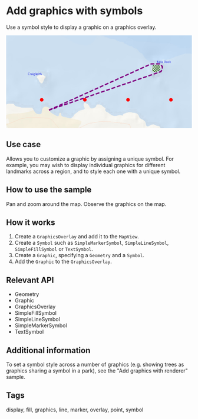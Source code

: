 # Add graphics with symbols

Use a symbol style to display a graphic on a graphics overlay.

![Image of adding graphics with symbols](AddGraphicsWithSymbols.png)

## Use case

Allows you to customize a graphic by assigning a unique symbol. For example, you may wish to display individual graphics for different landmarks across a region, and to style each one with a unique symbol.  

## How to use the sample

Pan and zoom around the map. Observe the graphics on the map.

## How it works

1. Create a `GraphicsOverlay` and add it to the `MapView`.
2. Create a `Symbol` such as `SimpleMarkerSymbol`, `SimpleLineSymbol`, `SimpleFillSymbol` or `TextSymbol`.
3. Create a `Graphic`, specifying a `Geometry` and a `Symbol`.
4. Add the `Graphic` to the `GraphicsOverlay`.

## Relevant API

* Geometry
* Graphic
* GraphicsOverlay
* SimpleFillSymbol
* SimpleLineSymbol
* SimpleMarkerSymbol
* TextSymbol

## Additional information

To set a symbol style across a number of graphics (e.g. showing trees as graphics sharing a symbol in a park), see the "Add graphics with renderer" sample. 

## Tags

display, fill, graphics, line, marker, overlay, point, symbol
